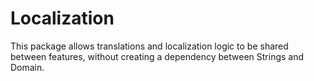 # Localization

This package allows translations and localization logic to be shared between features, without creating a dependency between Strings and Domain.
